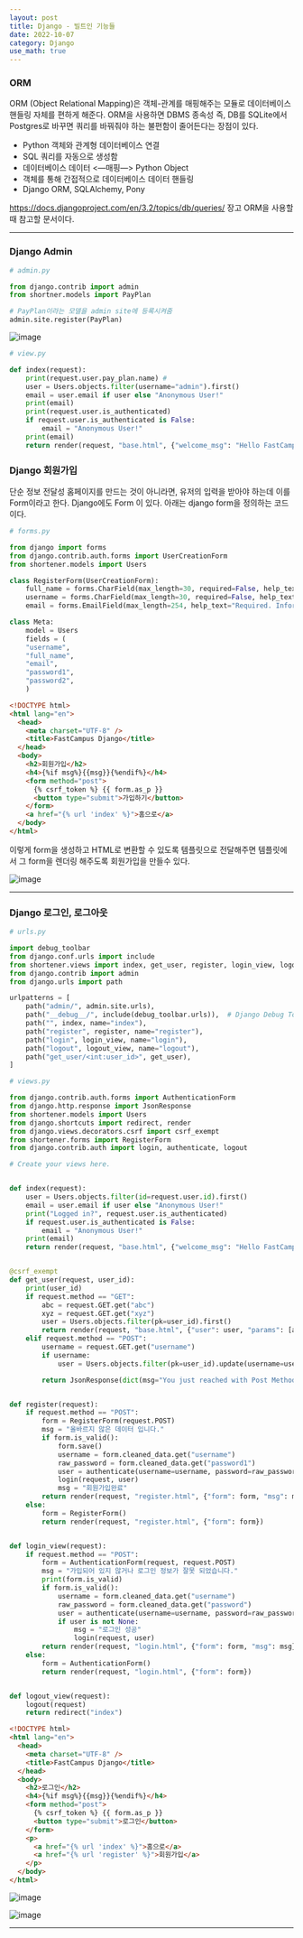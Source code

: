 ```yaml
---
layout: post
title: Django - 빌트인 기능들
date: 2022-10-07
category: Django
use_math: true
---
```


### ORM

ORM (Object Relational Mapping)은 객체-관계를 매핑해주는 모듈로 데이터베이스 핸들링 자체를 편하게 해준다. ORM을 사용하면 DBMS 종속성 즉, DB를 SQLite에서 Postgres로 바꾸면 쿼리를 바꿔줘야 하는 불편함이 줄어든다는 장점이 있다. 

- Python 객체와 관계형 데이터베이스 연결
- SQL 쿼리를 자동으로 생성함
- 데이터베이스 데이터 <—매핑—> Python Object
- 객체를 통해 간접적으로 데이터베이스 데이터 핸들링
- Django ORM, SQLAlchemy, Pony

https://docs.djangoproject.com/en/3.2/topics/db/queries/ 장고 ORM을 사용할 때 참고할 문서이다. 

---

### Django Admin

```python
# admin.py

from django.contrib import admin
from shortner.models import PayPlan

# PayPlan이라는 모델을 admin site에 등록시켜줌
admin.site.register(PayPlan)
```

![image](https://user-images.githubusercontent.com/61526722/194537151-6161bc53-af11-46be-b1ae-8db8dcf84987.png)

```python
# view.py

def index(request):
    print(request.user.pay_plan.name) # 
    user = Users.objects.filter(username="admin").first()
    email = user.email if user else "Anonymous User!"
    print(email)
    print(request.user.is_authenticated)
    if request.user.is_authenticated is False:
        email = "Anonymous User!"
    print(email)
    return render(request, "base.html", {"welcome_msg": "Hello FastCampus!"})
```

### Django 회원가입

단순 정보 전달성 홈페이지를 만드는 것이 아니라면, 유저의 입력을 받아야 하는데 이를 Form이라고 한다. Django에도 Form 이 있다. 아래는 django form을 정의하는 코드이다. 

```python
# forms.py

from django import forms
from django.contrib.auth.forms import UserCreationForm
from shortener.models import Users

class RegisterForm(UserCreationForm):
    full_name = forms.CharField(max_length=30, required=False, help_text="Optional.", label="이름")
    username = forms.CharField(max_length=30, required=False, help_text="Optional.")
    email = forms.EmailField(max_length=254, help_text="Required. Inform a valid email address.")

class Meta:
    model = Users
    fields = (
    "username",
    "full_name",
    "email",
    "password1",
    "password2",
    )
```

```html
<!DOCTYPE html>
<html lang="en">
  <head>
    <meta charset="UTF-8" />
    <title>FastCampus Django</title>
  </head>
  <body>
    <h2>회원가입</h2>
    <h4>{%if msg%}{{msg}}{%endif%}</h4>
    <form method="post">
      {% csrf_token %} {{ form.as_p }}
      <button type="submit">가입하기</button>
    </form>
    <a href="{% url 'index' %}">홈으로</a>
  </body>
</html>

```

이렇게 form을 생성하고 HTML로 변환할 수 있도록 템플릿으로 전달해주면 템플릿에서 그 form을 렌더링 해주도록 회원가입을 만들수 있다. 

![image](https://user-images.githubusercontent.com/61526722/194541939-9f27705d-000c-4ee3-ab28-a6313f4930f1.png)

---

### Django 로그인, 로그아웃

```python
# urls.py

import debug_toolbar
from django.conf.urls import include
from shortener.views import index, get_user, register, login_view, logout_view
from django.contrib import admin
from django.urls import path

urlpatterns = [
    path("admin/", admin.site.urls),
    path("__debug__/", include(debug_toolbar.urls)),  # Django Debug Tool
    path("", index, name="index"),
    path("register", register, name="register"),
    path("login", login_view, name="login"),
    path("logout", logout_view, name="logout"),
    path("get_user/<int:user_id>", get_user),
]
```

```python
# views.py

from django.contrib.auth.forms import AuthenticationForm
from django.http.response import JsonResponse
from shortener.models import Users
from django.shortcuts import redirect, render
from django.views.decorators.csrf import csrf_exempt
from shortener.forms import RegisterForm
from django.contrib.auth import login, authenticate, logout

# Create your views here.


def index(request):
    user = Users.objects.filter(id=request.user.id).first()
    email = user.email if user else "Anonymous User!"
    print("Logged in?", request.user.is_authenticated)
    if request.user.is_authenticated is False:
        email = "Anonymous User!"
    print(email)
    return render(request, "base.html", {"welcome_msg": "Hello FastCampus!"})


@csrf_exempt
def get_user(request, user_id):
    print(user_id)
    if request.method == "GET":
        abc = request.GET.get("abc")
        xyz = request.GET.get("xyz")
        user = Users.objects.filter(pk=user_id).first()
        return render(request, "base.html", {"user": user, "params": [abc, xyz]})
    elif request.method == "POST":
        username = request.GET.get("username")
        if username:
            user = Users.objects.filter(pk=user_id).update(username=username)

        return JsonResponse(dict(msg="You just reached with Post Method!"))


def register(request):
    if request.method == "POST":
        form = RegisterForm(request.POST)
        msg = "올바르지 않은 데이터 입니다."
        if form.is_valid():
            form.save()
            username = form.cleaned_data.get("username")
            raw_password = form.cleaned_data.get("password1")
            user = authenticate(username=username, password=raw_password)
            login(request, user)
            msg = "회원가입완료"
        return render(request, "register.html", {"form": form, "msg": msg})
    else:
        form = RegisterForm()
        return render(request, "register.html", {"form": form})


def login_view(request):
    if request.method == "POST":
        form = AuthenticationForm(request, request.POST)
        msg = "가입되어 있지 않거나 로그인 정보가 잘못 되었습니다."
        print(form.is_valid)
        if form.is_valid():
            username = form.cleaned_data.get("username")
            raw_password = form.cleaned_data.get("password")
            user = authenticate(username=username, password=raw_password)
            if user is not None:
                msg = "로그인 성공"
                login(request, user)
        return render(request, "login.html", {"form": form, "msg": msg})
    else:
        form = AuthenticationForm()
        return render(request, "login.html", {"form": form})


def logout_view(request):
    logout(request)
    return redirect("index")
```

```html
<!DOCTYPE html>
<html lang="en">
  <head>
    <meta charset="UTF-8" />
    <title>FastCampus Django</title>
  </head>
  <body>
    <h2>로그인</h2>
    <h4>{%if msg%}{{msg}}{%endif%}</h4>
    <form method="post">
      {% csrf_token %} {{ form.as_p }}
      <button type="submit">로그인</button>
    </form>
    <p>
      <a href="{% url 'index' %}">홈으로</a>
      <a href="{% url 'register' %}">회원가입</a>
    </p>
  </body>
</html>
```

![image](https://user-images.githubusercontent.com/61526722/194541968-2b7c86bb-dd60-42dd-82e2-bfbb2ee7a9d0.png)

![image](https://user-images.githubusercontent.com/61526722/194541995-5cc34eb5-f3f9-49e9-84e3-2505cf4820e4.png)

---

